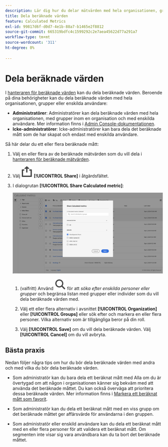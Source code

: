 ```yaml
---
description: Lär dig hur du delar mätvärden med hela organisationen, grupper eller enskilda användare.
title: Dela beräknade värden
feature: Calculated Metrics
exl-id: 99817d6f-d0d7-4e1b-88a7-b1465e2f8812
source-git-commit: 665319bdfc4c1599292c2e7aea45622d77a291a7
workflow-type: tm+mt
source-wordcount: '311'
ht-degree: 0%

---
```


# Dela beräknade värden

I [hanteraren för beräknade värden](cm-manager.md) kan du dela beräknade värden. Beroende på dina behörigheter kan du dela beräknade värden med hela organisationen, grupper eller enskilda användare:

* **Administratörer**: Administratörer kan dela beräknade värden med hela organisationen, med grupper inom en organisation och med enskilda användare. Mer information finns i [Admin Console-dokumentationen](https://helpx.adobe.com/enterprise/using/manage-products.html).
* **Icke-administratörer**: Icke-administratörer kan bara dela det beräknade mått som de har skapat och endast med enskilda användare.

Så här delar du ett eller flera beräknade mått:

1. Välj en eller flera av de beräknade mätvärden som du vill dela i [hanteraren för beräknade mätvärden](cm-manager.md).
1. Välj ![Dela](/help/assets/icons/ShareAlt.svg) **[!UICONTROL Share]** i åtgärdsfältet.
1. I dialogrutan **[!UICONTROL Share Calculated metric]**:

   ![Dialogrutan Dela beräknade värden](assets/share-calculated-metrics-dialog.png)

   1. (valfritt) Använd ![Sök](/help/assets/icons/Search.svg) för att *söka efter enskilda personer eller grupper* och begränsa listan med grupper eller individer som du vill dela beräknade värden med.

   1. Välj ett eller flera alternativ i avsnittet **[!UICONTROL Organization]** eller **[!UICONTROL Groups]** eller sök efter och markera en eller flera personer. Vilka alternativ som är tillgängliga beror på din roll.

   1. Välj **[!UICONTROL Save]** om du vill dela beräknade värden. Välj **[!UICONTROL Cancel]** om du vill avbryta.

## Bästa praxis

Nedan följer några tips om hur du bör dela beräknade värden med andra och med vilka du bör dela beräknade värden.

* Som administratör kan du bara dela ett beräknat mått med Alla om du är övertygad om att någon i organisationen känner sig bekväm med att använda det beräknade måttet. Du kan också överväga att prioritera dessa beräknade värden. Mer information finns i [Markera ett beräknat mått som favorit](cm-favorite.md).

* Som administratör kan du dela ett beräknat mått med en viss grupp om det beräknade måttet ger affärsvärde för användarna i den gruppen.

* Som administratör eller enskild användare kan du dela ett beräknat mått med en eller flera personer för att validera ett beräknat mått. Om segmenten inte visar sig vara användbara kan du ta bort det beräknade måttet.

<!--
Depending on your permissions, you can share metrics with your whole organization, groups, or individual users.

|  Role | Permissions |
|---|---|
|  Administrator  | Can share metrics with All, with Groups, and with Users. Groups are set up as permission groups in the Admin Console. |
|  Non-Administrator  | Can share metrics only with individual users.  |

To share a calculated metric:

1. In Adobe Analytics, select the **[!UICONTROL Components]** tab, then select **[!UICONTROL Calculated metrics]**. 

1. In the Calculated metrics manager, select the checkbox to the left of any metrics that you want to share. 

1. Select the **[!UICONTROL Share]** icon. ![](https://spectrum.adobe.com/static/icons/workflow_18/Smock_Share_18_N.svg)
   
   The Share Calculated metric dialog box displays.

   ![](assets/cm_share.png)

1. Select **[!UICONTROL Share]**.

1. Choose who you want to share with:

   * **[!UICONTROL All]** (Administrators only): Shares with all users in the organization.

     Consider sharing with all only if it's of use to the entire company and everyone is comfortable using it. In this case, you should also consider making it an [approved metric](/help/components/calculated-metrics/workflow/cm-approving.md).
   
   * **[!UICONTROL Groups]** (Administrators only): Select any groups you want to share with.

     Consider sharing with a group if the metric provides good business value for that team.
   
   * **[!UICONTROL Individual users]**: Search for and select the individual users you want to share with.

      This is the only share option available to all users. Administrators might want to use this option to vet and validate a metric prior to making it available to a group or to everyone. If the metric isn't useful, it can be discarded. Administrators should not officially approve this type of metric.

1. Select **[!UICONTROL Share]**.

   The Shared icon appears next to the metric: ![](https://spectrum.adobe.com/static/icons/workflow_18/Smock_Share_18_N.svg).

1. You can filter on metrics shared with you by going to **[!UICONTROL Filters]** > **[!UICONTROL Other Filters]** > **[!UICONTROL Shared with Me]**.

1. (Optional) To filter the list of calculated metrics in the Calculated metrics manager to show only metrics that are shared with you, select the **Filter** icon, expand **[!UICONTROL Other filters]**, then select **[!UICONTROL Shared with me]**.
-->
